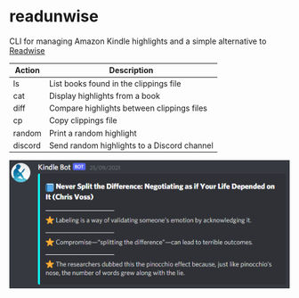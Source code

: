 # readunwise

CLI for managing Amazon Kindle highlights and a simple alternative to [Readwise](https://readwise.io/)

| Action  | Description                                 |
|---------|---------------------------------------------|
| ls      | List books found in the clippings file      |
| cat     | Display highlights from a book              |
| diff    | Compare highlights between clippings files  |
| cp      | Copy clippings file                         |
| random  | Print a random highlight                    |
| discord | Send random highlights to a Discord channel |

![Example](example.png)